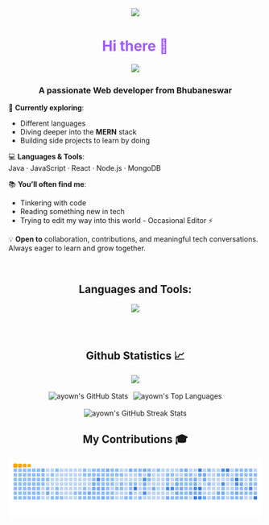 <div align="center">

  <img src="https://user-images.githubusercontent.com/74038190/225813708-98b745f2-7d22-48cf-9150-083f1b00d6c9.gif"/>
  <h1 style="color: #a259ff;">Hi there 👋</h1>
  <img src="https://readme-typing-svg.herokuapp.com/?font=Righteous&size=30&center=true&vCenter=true&width=500&height=70&duration=3700&lines=Code,+coffee,+and+creativity+inside!;Namaste🙏+I'm+Ayan;Explore,+fork,+star,+and+repeat!;" />

</div>


<h3 align="center">A passionate Web developer from Bhubaneswar</h3>

<!--<p align="center"> <img src="https://komarev.com/ghpvc/?username=ayown&label=Profile%20views&color=0e75b6&style=flat" alt="ayown" /> </p> -->

<!--<p align="center"> <a href="https://github.com/ryo-ma/github-profile-trophy"><img src="https://github-profile-trophy.vercel.app/?username=ayown" alt="ayown" /></a> </p>

<p align="center"> <a href="https://twitter.com/" target="blank"><img src="https://img.shields.io/twitter/follow/?logo=twitter&style=for-the-badge" alt="" /></a> </p> -->

🔭 **Currently exploring**:  
- Different languages  
- Diving deeper into the **MERN** stack  
- Building side projects to learn by doing  

💻 **Languages & Tools**:  
Java · JavaScript · React · Node.js · MongoDB

📚 **You’ll often find me**:  
- Tinkering with code  
- Reading something new in tech  
- Trying to edit my way into this world - Occasional Editor ⚡

💡 **Open to** collaboration, contributions, and meaningful tech conversations. Always eager to learn and grow together.

<br>

###
<h2 align="center">Languages and Tools:</h2>
<div align="center">
  <img src="https://skillicons.dev/icons?i=js,react,nodejs,html,css,tailwindcss,mongodb,python,java,git,github,vercel&theme=dark" />
</div>


<div align="center">
  <!--<img src="https://github-readme-stats.vercel.app/api?username=ayown&hide_title=false&hide_rank=false&show_icons=true&include_all_commits=true&count_private=true&disable_animations=false&theme=dracula&locale=en&hide_border=false" height="150" alt="stats graph"  />
  <img src="https://github-readme-stats.vercel.app/api/top-langs?username=ayown&locale=en&hide_title=false&layout=compact&card_width=320&langs_count=5&theme=dracula&hide_border=false" height="150" alt="languages graph"  />
</div>
--!>
<!--<h3 align="center">📫 Connect with Me:</h3>
<p align="center"></p>
<div align="center">
  <a href="https://www.hackerrank.com/profile/bhattacharjeeay1" target="_blank">
    <img src="https://img.shields.io/static/v1?message=HackerRank&logo=hackerrank&label=&color=2EC866&logoColor=white&labelColor=&style=for-the-badge" height="35" alt="hackerrank logo"  />
  </a>
  <a href="https://www.instagram.com/ay.awnnn/" target="_blank">
    <img src="https://img.shields.io/static/v1?message=Instagram&logo=instagram&label=&color=E4405F&logoColor=white&labelColor=&style=for-the-badge" height="35" alt="instagram logo"  />
  </a>
  </a>
  <a href="bhattacharjeeayan93@gmail.com" target="_blank">
    <img src="https://img.shields.io/static/v1?message=Gmail&logo=gmail&label=&color=D14836&logoColor=white&labelColor=&style=for-the-badge" height="35" alt="gmail logo"  />
  </a>
  <a href="https://www.linkedin.com/in/ayan-bhattacharjee-6b8ab534a/" target="_blank">
    <img src="https://img.shields.io/static/v1?message=LinkedIn&logo=linkedin&label=&color=0077B5&logoColor=white&labelColor=&style=for-the-badge" height="35" alt="linkedin logo"  />
  </a>
</div> -->

###

<br/>
<h2 align="center"> Github Statistics 📈</h2>

![](https://komarev.com/ghpvc/?username=ayown)

<div align="center">

  <!-- First Row: GitHub Stats and Top Languages -->
  <div style="display: flex; justify-content: center; gap: 10px;">
    <img src="https://github-readme-stats.vercel.app/api?username=ayown&theme=gruvbox&show_icons=true&hide_border=true&count_private=true" alt="ayown's GitHub Stats" />
    
  <img src="https://github-readme-stats.vercel.app/api/top-langs/?username=ayown&theme=gruvbox&show_icons=true&hide_border=true&layout=compact" alt="ayown's Top Languages" />
    
  </div>

  <!-- Second Row: GitHub Streak Stats -->
  <br />
  <img src="https://streak-stats.demolab.com?user=ayown&theme=gruvbox&hide_border=true" alt="ayown's GitHub Streak Stats" />

</div>

###

<div align="center">
  <h2>My Contributions 🎓 </h2>
  <picture>
  <source media="(prefers-color-scheme: dark)" srcset="https://github.com/anubhav-auth/anubhav-auth/blob/output/github-contribution-grid-snake-dark.svg" />
  <source media="(prefers-color-scheme: light)" srcset="https://github.com/anubhav-auth/anubhav-auth/blob/output/github-contribution-grid-snake.svg" />
  <img alt="github-snake" src="https://github.com/anubhav-auth/anubhav-auth/blob/output/github-contribution-grid-snake.gif" />
</picture>
</div>

<!--<br clear="both">
<div align="center"><img src="https://raw.githubusercontent.com/ayown/ayown/output/github-snake.svg" alt="Snake animation" /></div> -->


<!-- <div align="center">
  <img src="https://profile-counter.glitch.me/ayown/count.svg" />
</div> -->

###



<!-- <div align="center">
  <img align="center" src="https://github-readme-streak-stats.herokuapp.com/?user=ayown&" alt="ayown" />
</div> -->
